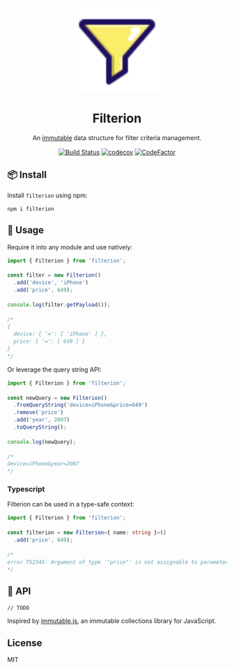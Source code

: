 <p align="center"><img width="200" src="/assets/logo.svg?sanitize=true"></p>
<h1 align="center">Filterion</h1>
<div align="center">
An <a href="https://en.wikipedia.org/wiki/Immutable_object">immutable</a> data structure for filter criteria management.
</div>
<div align="center" style="margin-top: 16px">

[![Build Status](https://travis-ci.com/prilutskiy/filterion.svg?branch=master)](https://travis-ci.com/prilutskiy/filterion)
[![codecov](https://codecov.io/gh/prilutskiy/filterion/branch/master/graph/badge.svg)](https://codecov.io/gh/prilutskiy/filterion)
[![CodeFactor](https://www.codefactor.io/repository/github/prilutskiy/filterion/badge)](https://www.codefactor.io/repository/github/prilutskiy/filterion)

</div>

## 📦 Install

Install `filterion` using npm:

```
npm i filterion
```

## 🔨 Usage

Require it into any module and use natively:

```javascript
import { Filterion } from 'filterion';

const filter = new Filterion()
  .add('device', 'iPhone')
  .add('price', 649);

console.log(filter.getPayload());

/*
{
  device: { '=': [ 'iPhone' ] },
  price: { '=': [ 649 ] }
}
*/
```

Or leverage the query string API:
```javascript
import { Filterion } from 'filterion';

const newQuery = new Filterion()
  .fromQueryString('device=iPhone&price=649')
  .remove('price')
  .add('year', 2007)
  .toQueryString();

console.log(newQuery);

/*
device=iPhone&year=2007
*/

```

### Typescript

Filterion can be used in a type-safe context:

```typescript
import { Filterion } from 'filterion';

const filterion = new Filterion<{ name: string }>()
  .add('price', 649);

/*
error TS2345: Argument of type '"price"' is not assignable to parameter of type '"name"'.
*/

```

## 📖 API

```
// TODO
```

Inspired by [immutable.js](https://github.com/immutable-js/immutable-js), an immutable collections library for JavaScript.

## License
MIT
